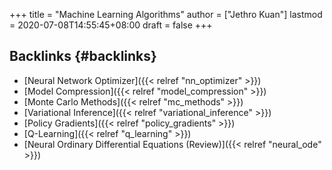 +++
title = "Machine Learning Algorithms"
author = ["Jethro Kuan"]
lastmod = 2020-07-08T14:55:45+08:00
draft = false
+++

## Backlinks {#backlinks}

- [Neural Network Optimizer]({{< relref "nn_optimizer" >}})
- [Model Compression]({{< relref "model_compression" >}})
- [Monte Carlo Methods]({{< relref "mc_methods" >}})
- [Variational Inference]({{< relref "variational_inference" >}})
- [Policy Gradients]({{< relref "policy_gradients" >}})
- [Q-Learning]({{< relref "q_learning" >}})
- [Neural Ordinary Differential Equations (Review)]({{< relref "neural_ode" >}})
